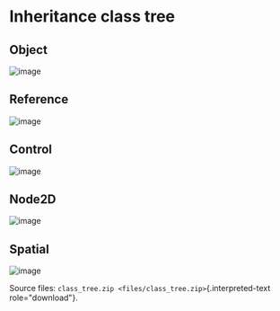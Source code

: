 Inheritance class tree
======================

Object
------

![image](img/Object.png)

Reference
---------

![image](img/Reference.png)

Control
-------

![image](img/Control.png)

Node2D
------

![image](img/Node2D.png)

Spatial
-------

![image](img/Spatial.png)

Source files: `class_tree.zip <files/class_tree.zip>`{.interpreted-text
role="download"}.
